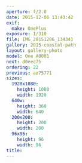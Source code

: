 ```yaml
---
aperture: f/2.0
date: 2015-12-06 13:43:42
exif:
  make: OnePlus
exposure: 1/310
file: IMG_20151206_134341
gallery: 2015-coastal-path
layout: gallery-photo
model: One A0001
next: d0eec75
ordering: 22
previous: ae75771
sizes:
  1920x1080:
    height: 1080
    width: 1920
  640w:
    height: 360
    width: 640
  200x200:
    height: 200
    width: 200
  96x96:
    height: 96
    width: 96
title: 
---
```

